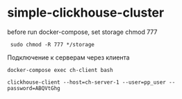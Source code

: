 # simple-clickhouse-cluster


before run docker-compose, set storage chmod 777

` sudo chmod -R 777 */storage`

Подключение к серверам через клиента

`docker-compose exec ch-client bash`

`clickhouse-client --host=ch-server-1 --user=pp_user --password=ABQVtGhg`

